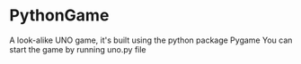 # PythonGame
A look-alike UNO game, it's built using the python package Pygame
You can start the game by running uno.py file
